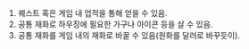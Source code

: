 1. 퀘스트 혹은 게임 내 업적을 통해 얻을 수 있음.
2. 공통 재화로 하우징에 필요한 가구나 아이콘 등을 살 수 있음.
3. 공통 재화를 게임 내의 재화로 바꿀 수 있음(원화를 달러로 바꾸듯이).

